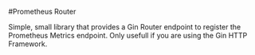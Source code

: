 #Prometheus Router

Simple, small library that provides a Gin Router endpoint to register the Prometheus Metrics endpoint.  Only usefull if you are using the Gin HTTP Framework.
